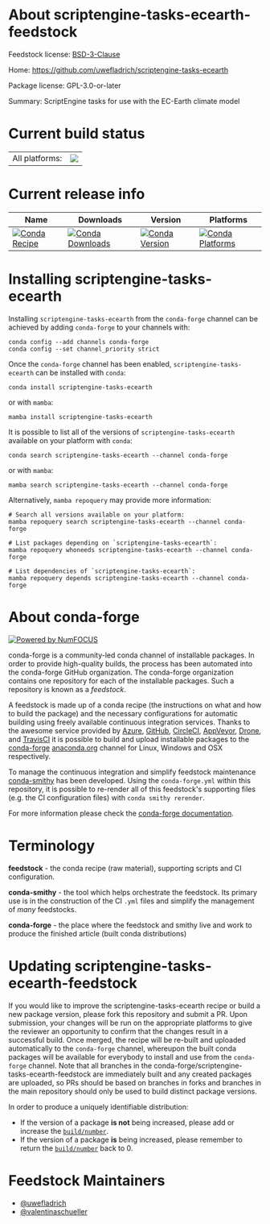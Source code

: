 About scriptengine-tasks-ecearth-feedstock
==========================================

Feedstock license: [BSD-3-Clause](https://github.com/conda-forge/scriptengine-tasks-ecearth-feedstock/blob/main/LICENSE.txt)

Home: https://github.com/uwefladrich/scriptengine-tasks-ecearth

Package license: GPL-3.0-or-later

Summary: ScriptEngine tasks for use with the EC-Earth climate model

Current build status
====================


<table><tr><td>All platforms:</td>
    <td>
      <a href="https://dev.azure.com/conda-forge/feedstock-builds/_build/latest?definitionId=18169&branchName=main">
        <img src="https://dev.azure.com/conda-forge/feedstock-builds/_apis/build/status/scriptengine-tasks-ecearth-feedstock?branchName=main">
      </a>
    </td>
  </tr>
</table>

Current release info
====================

| Name | Downloads | Version | Platforms |
| --- | --- | --- | --- |
| [![Conda Recipe](https://img.shields.io/badge/recipe-scriptengine--tasks--ecearth-green.svg)](https://anaconda.org/conda-forge/scriptengine-tasks-ecearth) | [![Conda Downloads](https://img.shields.io/conda/dn/conda-forge/scriptengine-tasks-ecearth.svg)](https://anaconda.org/conda-forge/scriptengine-tasks-ecearth) | [![Conda Version](https://img.shields.io/conda/vn/conda-forge/scriptengine-tasks-ecearth.svg)](https://anaconda.org/conda-forge/scriptengine-tasks-ecearth) | [![Conda Platforms](https://img.shields.io/conda/pn/conda-forge/scriptengine-tasks-ecearth.svg)](https://anaconda.org/conda-forge/scriptengine-tasks-ecearth) |

Installing scriptengine-tasks-ecearth
=====================================

Installing `scriptengine-tasks-ecearth` from the `conda-forge` channel can be achieved by adding `conda-forge` to your channels with:

```
conda config --add channels conda-forge
conda config --set channel_priority strict
```

Once the `conda-forge` channel has been enabled, `scriptengine-tasks-ecearth` can be installed with `conda`:

```
conda install scriptengine-tasks-ecearth
```

or with `mamba`:

```
mamba install scriptengine-tasks-ecearth
```

It is possible to list all of the versions of `scriptengine-tasks-ecearth` available on your platform with `conda`:

```
conda search scriptengine-tasks-ecearth --channel conda-forge
```

or with `mamba`:

```
mamba search scriptengine-tasks-ecearth --channel conda-forge
```

Alternatively, `mamba repoquery` may provide more information:

```
# Search all versions available on your platform:
mamba repoquery search scriptengine-tasks-ecearth --channel conda-forge

# List packages depending on `scriptengine-tasks-ecearth`:
mamba repoquery whoneeds scriptengine-tasks-ecearth --channel conda-forge

# List dependencies of `scriptengine-tasks-ecearth`:
mamba repoquery depends scriptengine-tasks-ecearth --channel conda-forge
```


About conda-forge
=================

[![Powered by
NumFOCUS](https://img.shields.io/badge/powered%20by-NumFOCUS-orange.svg?style=flat&colorA=E1523D&colorB=007D8A)](https://numfocus.org)

conda-forge is a community-led conda channel of installable packages.
In order to provide high-quality builds, the process has been automated into the
conda-forge GitHub organization. The conda-forge organization contains one repository
for each of the installable packages. Such a repository is known as a *feedstock*.

A feedstock is made up of a conda recipe (the instructions on what and how to build
the package) and the necessary configurations for automatic building using freely
available continuous integration services. Thanks to the awesome service provided by
[Azure](https://azure.microsoft.com/en-us/services/devops/), [GitHub](https://github.com/),
[CircleCI](https://circleci.com/), [AppVeyor](https://www.appveyor.com/),
[Drone](https://cloud.drone.io/welcome), and [TravisCI](https://travis-ci.com/)
it is possible to build and upload installable packages to the
[conda-forge](https://anaconda.org/conda-forge) [anaconda.org](https://anaconda.org/)
channel for Linux, Windows and OSX respectively.

To manage the continuous integration and simplify feedstock maintenance
[conda-smithy](https://github.com/conda-forge/conda-smithy) has been developed.
Using the ``conda-forge.yml`` within this repository, it is possible to re-render all of
this feedstock's supporting files (e.g. the CI configuration files) with ``conda smithy rerender``.

For more information please check the [conda-forge documentation](https://conda-forge.org/docs/).

Terminology
===========

**feedstock** - the conda recipe (raw material), supporting scripts and CI configuration.

**conda-smithy** - the tool which helps orchestrate the feedstock.
                   Its primary use is in the construction of the CI ``.yml`` files
                   and simplify the management of *many* feedstocks.

**conda-forge** - the place where the feedstock and smithy live and work to
                  produce the finished article (built conda distributions)


Updating scriptengine-tasks-ecearth-feedstock
=============================================

If you would like to improve the scriptengine-tasks-ecearth recipe or build a new
package version, please fork this repository and submit a PR. Upon submission,
your changes will be run on the appropriate platforms to give the reviewer an
opportunity to confirm that the changes result in a successful build. Once
merged, the recipe will be re-built and uploaded automatically to the
`conda-forge` channel, whereupon the built conda packages will be available for
everybody to install and use from the `conda-forge` channel.
Note that all branches in the conda-forge/scriptengine-tasks-ecearth-feedstock are
immediately built and any created packages are uploaded, so PRs should be based
on branches in forks and branches in the main repository should only be used to
build distinct package versions.

In order to produce a uniquely identifiable distribution:
 * If the version of a package **is not** being increased, please add or increase
   the [``build/number``](https://docs.conda.io/projects/conda-build/en/latest/resources/define-metadata.html#build-number-and-string).
 * If the version of a package **is** being increased, please remember to return
   the [``build/number``](https://docs.conda.io/projects/conda-build/en/latest/resources/define-metadata.html#build-number-and-string)
   back to 0.

Feedstock Maintainers
=====================

* [@uwefladrich](https://github.com/uwefladrich/)
* [@valentinaschueller](https://github.com/valentinaschueller/)

